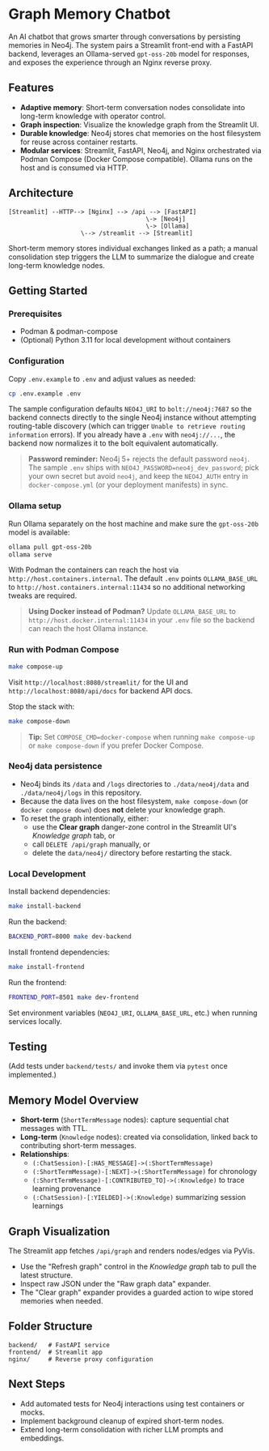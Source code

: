 # Graph Memory Chatbot

An AI chatbot that grows smarter through conversations by persisting memories in Neo4j. The system pairs a Streamlit front-end with a FastAPI backend, leverages an Ollama-served `gpt-oss-20b` model for responses, and exposes the experience through an Nginx reverse proxy.

## Features
- **Adaptive memory**: Short-term conversation nodes consolidate into long-term knowledge with operator control.
- **Graph inspection**: Visualize the knowledge graph from the Streamlit UI.
- **Durable knowledge**: Neo4j stores chat memories on the host filesystem for reuse across container restarts.
- **Modular services**: Streamlit, FastAPI, Neo4j, and Nginx orchestrated via Podman Compose (Docker Compose compatible). Ollama runs on the host and is consumed via HTTP.

## Architecture
```
[Streamlit] --HTTP--> [Nginx] --> /api --> [FastAPI]
                                      \-> [Neo4j]
                                      \-> [Ollama]
                    \--> /streamlit --> [Streamlit]
```

Short-term memory stores individual exchanges linked as a path; a manual consolidation step triggers the LLM to summarize the dialogue and create long-term knowledge nodes.

## Getting Started

### Prerequisites
- Podman & podman-compose
- (Optional) Python 3.11 for local development without containers

### Configuration
Copy `.env.example` to `.env` and adjust values as needed:
```bash
cp .env.example .env
```

The sample configuration defaults `NEO4J_URI` to `bolt://neo4j:7687` so the
backend connects directly to the single Neo4j instance without attempting
routing-table discovery (which can trigger `Unable to retrieve routing
information` errors). If you already have a `.env` with `neo4j://...`, the
backend now normalizes it to the bolt equivalent automatically.

> **Password reminder:** Neo4j 5+ rejects the default password `neo4j`.
> The sample `.env` ships with `NEO4J_PASSWORD=neo4j_dev_password`; pick your
> own secret but avoid `neo4j`, and keep the `NEO4J_AUTH` entry in
> `docker-compose.yml` (or your deployment manifests) in sync.

### Ollama setup
Run Ollama separately on the host machine and make sure the `gpt-oss-20b` model is available:
```bash
ollama pull gpt-oss-20b
ollama serve
```

With Podman the containers can reach the host via `http://host.containers.internal`. The default `.env` points `OLLAMA_BASE_URL` to `http://host.containers.internal:11434` so no additional networking tweaks are required.

> **Using Docker instead of Podman?** Update `OLLAMA_BASE_URL` to `http://host.docker.internal:11434` in your `.env` file so the backend can reach the host Ollama instance.

### Run with Podman Compose
```bash
make compose-up
```
Visit `http://localhost:8080/streamlit/` for the UI and `http://localhost:8080/api/docs` for backend API docs.

Stop the stack with:
```bash
make compose-down
```

> **Tip:** Set `COMPOSE_CMD=docker-compose` when running `make compose-up` or `make compose-down` if you prefer Docker Compose.

### Neo4j data persistence

- Neo4j binds its `/data` and `/logs` directories to `./data/neo4j/data` and `./data/neo4j/logs` in this repository.
- Because the data lives on the host filesystem, `make compose-down` (or `docker compose down`) does **not** delete your knowledge graph.
- To reset the graph intentionally, either:
  - use the **Clear graph** danger-zone control in the Streamlit UI's *Knowledge graph* tab, or
  - call `DELETE /api/graph` manually, or
  - delete the `data/neo4j/` directory before restarting the stack.

### Local Development
Install backend dependencies:
```bash
make install-backend
```
Run the backend:
```bash
BACKEND_PORT=8000 make dev-backend
```

Install frontend dependencies:
```bash
make install-frontend
```
Run the frontend:
```bash
FRONTEND_PORT=8501 make dev-frontend
```

Set environment variables (`NEO4J_URI`, `OLLAMA_BASE_URL`, etc.) when running services locally.

## Testing
(Add tests under `backend/tests/` and invoke them via `pytest` once implemented.)

## Memory Model Overview
- **Short-term** (`ShortTermMessage` nodes): capture sequential chat messages with TTL.
- **Long-term** (`Knowledge` nodes): created via consolidation, linked back to contributing short-term messages.
- **Relationships**:
  - `(:ChatSession)-[:HAS_MESSAGE]->(:ShortTermMessage)`
  - `(:ShortTermMessage)-[:NEXT]->(:ShortTermMessage)` for chronology
  - `(:ShortTermMessage)-[:CONTRIBUTED_TO]->(:Knowledge)` to trace learning provenance
  - `(:ChatSession)-[:YIELDED]->(:Knowledge)` summarizing session learnings

## Graph Visualization
The Streamlit app fetches `/api/graph` and renders nodes/edges via PyVis.

- Use the "Refresh graph" control in the *Knowledge graph* tab to pull the latest structure.
- Inspect raw JSON under the "Raw graph data" expander.
- The "Clear graph" expander provides a guarded action to wipe stored memories when needed.

## Folder Structure
```
backend/   # FastAPI service
frontend/  # Streamlit app
nginx/     # Reverse proxy configuration
```

## Next Steps
- Add automated tests for Neo4j interactions using test containers or mocks.
- Implement background cleanup of expired short-term nodes.
- Extend long-term consolidation with richer LLM prompts and embeddings.
